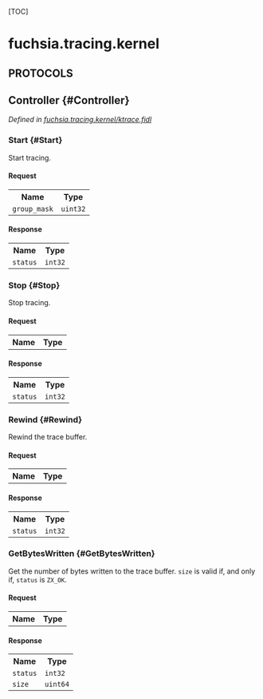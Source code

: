 [TOC]

# fuchsia.tracing.kernel


## **PROTOCOLS**

## Controller {#Controller}
*Defined in [fuchsia.tracing.kernel/ktrace.fidl](https://fuchsia.googlesource.com/fuchsia/+/master/zircon/system/fidl/fuchsia-tracing-kernel/ktrace.fidl#12)*


### Start {#Start}

<p>Start tracing.</p>

#### Request
<table>
    <tr><th>Name</th><th>Type</th></tr>
    <tr>
            <td><code>group_mask</code></td>
            <td>
                <code>uint32</code>
            </td>
        </tr></table>


#### Response
<table>
    <tr><th>Name</th><th>Type</th></tr>
    <tr>
            <td><code>status</code></td>
            <td>
                <code>int32</code>
            </td>
        </tr></table>

### Stop {#Stop}

<p>Stop tracing.</p>

#### Request
<table>
    <tr><th>Name</th><th>Type</th></tr>
    </table>


#### Response
<table>
    <tr><th>Name</th><th>Type</th></tr>
    <tr>
            <td><code>status</code></td>
            <td>
                <code>int32</code>
            </td>
        </tr></table>

### Rewind {#Rewind}

<p>Rewind the trace buffer.</p>

#### Request
<table>
    <tr><th>Name</th><th>Type</th></tr>
    </table>


#### Response
<table>
    <tr><th>Name</th><th>Type</th></tr>
    <tr>
            <td><code>status</code></td>
            <td>
                <code>int32</code>
            </td>
        </tr></table>

### GetBytesWritten {#GetBytesWritten}

<p>Get the number of bytes written to the trace buffer.
<code>size</code> is valid if, and only if, <code>status</code> is <code>ZX_OK</code>.</p>

#### Request
<table>
    <tr><th>Name</th><th>Type</th></tr>
    </table>


#### Response
<table>
    <tr><th>Name</th><th>Type</th></tr>
    <tr>
            <td><code>status</code></td>
            <td>
                <code>int32</code>
            </td>
        </tr><tr>
            <td><code>size</code></td>
            <td>
                <code>uint64</code>
            </td>
        </tr></table>















